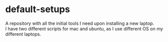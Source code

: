 # default-setups
A repository with all the initial tools I need upon installing a new laptop.  
I have two different scripts for mac and ubuntu, as I use different OS on my different laptops.  

